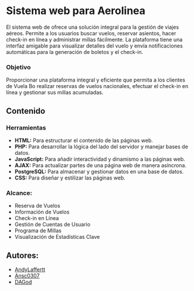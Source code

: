 # Sistema web para Aerolinea
El sistema web de ofrece una solución integral para la gestión de viajes aéreos. Permite a los usuarios buscar vuelos, reservar asientos, hacer check-in en línea y administrar millas fácilmente. La plataforma tiene una interfaz amigable para visualizar detalles del vuelo y envía notificaciones automáticas para la generación de boletos y el check-in.

### Objetivo
Proporcionar una plataforma integral y eficiente que permita a los clientes de Vuela Bo realizar reservas de vuelos nacionales, efectuar el check-in en línea y gestionar sus millas acumuladas.

## Contenido
### Herramientas
- **HTML:** Para estructurar el contenido de las páginas web.
- **PHP:** Para desarrollar la lógica del lado del servidor y manejar bases de datos.
- **JavaScript:** Para añadir interactividad y dinamismo a las páginas web.
- **AJAX:** Para actualizar partes de una página web de manera asíncrona.
- **PostgreSQL:** Para almacenar y gestionar datos en una base de datos.
- **CSS:** Para diseñar y estilizar las páginas web.
 
### Alcance:
- Reserva de Vuelos
- Información de Vuelos
- Check-in en Línea
- Gestión de Cuentas de Usuario
- Programa de Millas
- Visualización de Estadísticas Clave

## Autores:
- [AndyLaffertt](https://github.com/AndyLaffertt)
- [Ansc0307](https://github.com/Ansc0307)
- [DAGod](https://github.com/inaDAGod)
